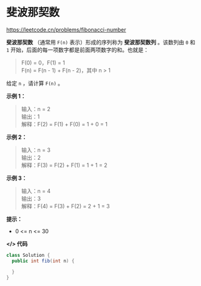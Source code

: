 # 斐波那契数

<a href="https://leetcode.cn/problems/fibonacci-number" target="_blank">https://leetcode.cn/problems/fibonacci-number</a>

**斐波那契数** （通常用 `F(n)` 表示）形成的序列称为 **斐波那契数列** 。该数列由 `0` 和 `1` 开始，后面的每一项数字都是前面两项数字的和。也就是：

> F(0) = 0，F(1) = 1<br>
F(n) = F(n - 1) + F(n - 2)，其中 n > 1

给定 `n` ，请计算 `F(n)` 。

**示例 1：**

> 输入：n = 2<br>
输出：1<br>
解释：F(2) = F(1) + F(0) = 1 + 0 = 1

**示例 2：**

> 输入：n = 3<br>
输出：2<br>
解释：F(3) = F(2) + F(1) = 1 + 1 = 2

**示例 3：**

> 输入：n = 4<br>
输出：3<br>
解释：F(4) = F(3) + F(2) = 2 + 1 = 3

**提示：**

- 0 <= n <= 30

**</> 代码**

```java
class Solution {
  public int fib(int n) {

  }
}
```